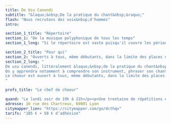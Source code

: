 ```yaml
---
title: De Usu Canendi
subtitle: "&laquo;&nbsp;De la pratique du chant&nbsp;&raquo;"
flash: "Nous recrutons des voix&nbsp;d'hommes"
intro: 

section_1_title: "Répertoire"
section_1: "De la musique polyphonique de tous les temps"
section_1_long: "Si le répertoire est vaste puisqu'il couvre les périodes allant de la Renaissance à l'époque contemporaine, il est toujours original et aide à la compréhension esthétique des différents courants musicaux."

section_2_title: "Pour qui"
section_2: "Ouverts à tous, même débutants, dans la limite des places disponibles"
section_2_long: "
De usu canendi, littéralement &laquo;&nbsp;de la pratique du chant&nbsp;&raquo; propose à chaque choriste un travail sur la vocalité et sur l'acquisition d'une plus grande autonomie face à la partition.
On y apprendra notamment à comprendre son instrument, phraser son chant, maîtriser et développer sa respiration, placer correctement sa voix, travailler sa vocalité, écouter les différents pupitres et aborder les esthétiques propres à chaque pièce.
Le choeur est ouvert à tous, même débutants, dans la limite des places disponibles.
"

profs_title: "Le chef de choeur"

quand: "Le lundi soir de 19h à 21h</p><p>Une trentaine de répétitions en vue des concerts au mois de juin"
adresse: 16 rue des Chartreux, 69001 Lyon
citymapper_lien: "https://citymapper.com/go/dcthqv"
tarifs: "185 € + 50 € d’adhésion"
---
```

